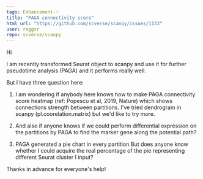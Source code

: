 ```yaml
---
tags: Enhancement-✨
title: "PAGA connectivity score"
html_url: "https://github.com/scverse/scanpy/issues/1133"
user: rsggsr
repo: scverse/scanpy
---
```


Hi

I am recently transformed Seurat object to scanpy and use it for further pseudotime analysis (PAGA) and it performs really well. 

But I have three question here:

1) I am wondering if anybody here knows how to make PAGA connectivity score heatmap (ref: Popescu et al, 2019, Nature) which shows connections strength between partitions. I've tried dendrogram in scanpy (pl.coorelation.matrix) but we'd like to try more. 

2) And also if anyone knows if we could perform differential expression on the partitions by PAGA to find the marker gene along the potential path?

3) PAGA generated a pie chart in every partition But does anyone know whether I could acquire the real percentage of the pie representing different Seurat cluster I input?

Thanks in advance for everyone's help!